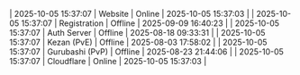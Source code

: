 | 2025-10-05 15:37:07 | Website | Online | 2025-10-05 15:37:03 |
| 2025-10-05 15:37:07 | Registration | Offline | 2025-09-09 16:40:23 |
| 2025-10-05 15:37:07 | Auth Server | Offline | 2025-08-18 09:33:31 |
| 2025-10-05 15:37:07 | Kezan (PvE) | Offline | 2025-08-03 17:58:02 |
| 2025-10-05 15:37:07 | Gurubashi (PvP) | Offline | 2025-08-23 21:44:06 |
| 2025-10-05 15:37:07 | Cloudflare | Online | 2025-10-05 15:37:03 |
